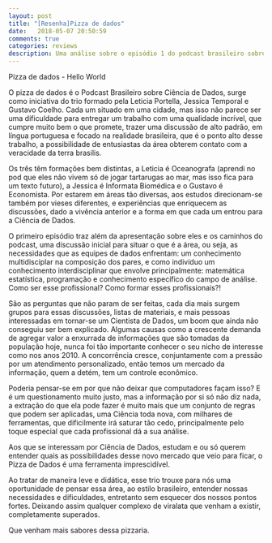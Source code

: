 ```yaml
---
layout: post
title: "[Resenha]Pizza de dados"
date:   2018-05-07 20:50:59
comments: true
categories: reviews
description: Uma análise sobre o episódio 1 do podcast brasileiro sobre Ciência de Dados
---
```

Pizza de dados - Hello World

  O pizza de dados é o Podcast Brasileiro sobre Ciência de Dados, surge como iniciativa do trio formado pela Leticia Portella, Jessica Temporal e Gustavo Coelho. Cada um situado em uma cidade, mas isso não parece ser uma dificuldade para entregar um trabalho com uma qualidade incrível, que cumpre muito bem o que promete, trazer uma discussão de alto padrão, em língua portuguesa e focado na realidade brasileira, que é o ponto alto desse trabalho, a possibilidade de entusiastas da área obterem contato com a veracidade da terra brasilis.

  Os três têm formações bem distintas, a Leticia é Oceanografa (aprendi no pod que eles não vivem só de jogar tartarugas ao mar, mas isso fica para um texto futuro), a Jessica é Informata Biomédica e o Gustavo é Economista. Por estarem em áreas tão diversas, aos estudos direcionam-se também por vieses diferentes, e experiências que enriquecem as discussões, dado a vivência anterior  e a forma em que cada um entrou para a Ciência de Dados.

  O primeiro episódio traz além da apresentação sobre eles e os caminhos do podcast,  uma discussão inicial para situar o que é a área, ou seja, as necessidades que as equipes de dados enfrentam: um conhecimento multidisciplar na composição dos pares, e como indivíduo um conhecimento interdisciplinar que envolve principalmente: matemática estatística, programação e conhecimento específico do campo de análise. Como ser esse profissional? Como formar esses profissionais?!


  São as perguntas que não param de ser feitas, cada dia mais surgem  grupos para essas discussões, listas de materiais, e mais pessoas interessadas em tornar-se um Cientista de Dados, um boom que ainda não conseguiu ser bem explicado.
  Algumas causas como a crescente demanda de agregar valor a enxurrada de informações que são tomadas da população hoje, nunca foi tão importante conhecer o seu nicho de interesse como nos anos 2010. A concorrência cresce, conjuntamente com a pressão por um atendimento personalizado, então temos um mercado da informação, quem a detém, tem um controle econômico.

  Poderia pensar-se em por que não deixar que computadores façam isso? E é um questionamento muito justo, mas a informação por si só não diz nada, a extração do que ela pode fazer é muito mais que um conjunto de regras que podem ser aplicadas, uma Ciência toda nova, com milhares de ferramentas, que dificilmente irá saturar tão cedo, principalmente pelo toque especial que cada profissional dá a sua análise.

  Aos que se interessam por Ciência de Dados, estudam e ou só querem entender quais as possibilidades desse novo mercado que veio para ficar, o Pizza de Dados é uma ferramenta imprescidível.

  Ao tratar de maneira leve e didática, esse trio trouxe para nós uma oportunidade de pensar essa área, ao estilo brasileiro, entender nossas necessidades e dificuldades, entretanto sem esquecer dos nossos pontos fortes. Deixando assim qualquer complexo de viralata que venham a existir, completamente superados.

  Que venham mais sabores dessa pizzaria.
